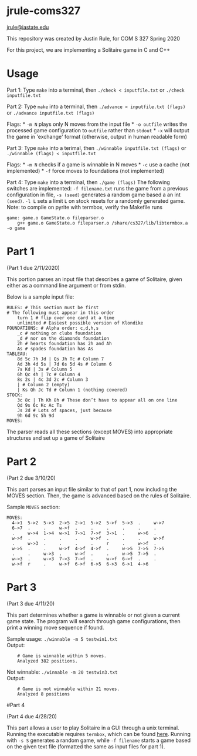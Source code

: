 # jrule-coms327

jrule@iastate.edu

This repository was created by Justin Rule, for COM S 327 Spring 2020

For this project, we are implementing a Solitaire game in C and C++


# Usage

Part 1: Type `make` into a terminal, then `./check < inputfile.txt` or `./check inputfile.txt` 

Part 2: Type `make` into a terminal, then `./advance < inputfile.txt (flags)` or `./advance inputfile.txt (flags)`

Flags: 
	* `-m N` plays only N moves from the input file
	* `-o outfile` writes the processed game configuration to `outfile` rather than `stdout`
	* `-x` will output the game in 'exchange' format (otherwise, output in human readable form)

Part 3: Type `make` into a terimal, then `./winnable inputfile.txt (flags)` or `./winnable (flags) < inputfile.txt`

Flags: 
    * `-m N` checks if a game is winnable in N moves
    * `-c` use a cache (not implemented)
    * `-f` force moves to foundations (not implemented)
    
Part 4: Type `make` into a terminal, then `./game (flags)`
    The following switches are implemented: `-f filename.txt` runs the game from a previous configuration in file, 
    `-s (seed)` generates a random game based a an int `(seed)`. `-l L` sets a limit `L` on stock resets for a randomly generated game.
    Note: to compile on pyrite with termbox, verify the Makefile runs 
    
    game: game.o GameState.o fileparser.o 
        g++ game.o GameState.o fileparser.o /share/cs327/lib/libtermbox.a -o game
        
   

# Part 1

(Part 1 due 2/11/2020)

This portion parses an input file that describes a game of Solitaire, given either as a command line argument or from stdin.

Below is a sample input file: 

```
RULES: # This section must be first
# The following must appear in this order
	turn 1 # flip over one card at a time
	unlimited # Easiest possible version of Klondike
FOUNDATIONS: # Alpha order: c,d,h,s
	_c # nothing on clubs foundation
	_d # nor on the diamonds foundation
	2h # hearts foundation has 2h and Ah
	As # spades foundation has As
TABLEAU:
	8d 5c 7h Jd | Qs Jh Tc # Column 7
	Ad 3h 4d 5s | 7d 6s 5d 4s # Column 6
	7s Kd | 3s # Column 5
	6h Qc 4h | 7c # Column 4
	8s 2s | 4c 3d 2c # Column 3
	| # Column 2 (empty)
	| Ks Qh Jc Td # Column 1 (nothing covered)
STOCK:
	3c 8c | Th Kh 8h # These don’t have to appear all on one line
	Qd 9s 6c Kc Ac Ts
	Js 2d # Lots of spaces, just because
	9h 6d 9c 5h 9d
MOVES:
```

The parser reads all these sections (except MOVES) into appropriate structures and set up a game of Solitaire

# Part 2

(Part 2 due 3/10/20)

This part parses an input file similar to that of part 1, now including the MOVES section. Then, the game is advanced based on the rules of Solitaire.

Sample `MOVES` section: 

```
MOVES:
  4->1  5->2  5->3  2->5  2->1  5->2  5->f  5->3  .     w->7
  6->7  .     .     w->f  .     .     .     .     .     .
  .     w->4  1->4  w->1  7->1  7->f  3->1  .     w->6  .
  w->f  .     .     .     .     w->f  .     .     .     w->f
  .     w->3  .     .     .     .     r     .     w->f  .  
  w->5  .     .     w->f  4->f  4->f  .     w->5  7->5  7->5
  .     .     w->3  .     w->f  .     .     w->5  7->5  .
  w->3  .     w->3  7->3  7->f  .     w->f  6->f  .     .
  w->f  r     .     w->f  6->f  6->5  6->3  6->1  4->6
```

# Part 3

(Part 3 due 4/11/20)

This part determines whether a game is winnable or not given a current game state. The program will search through game configurations, then print a winning move sequence if found.

Sample usage: `./winnable -m 5 testwin1.txt`  
Output: 
```
    # Game is winnable within 5 moves.
    Analyzed 382 positions.
```

Not winnable: `./winnable -m 20 testwin3.txt`  
Output: 
```
    # Game is not winnable within 21 moves.
    Analyzed 8 positions
```

#Part 4

(Part 4 due 4/28/20)

This part allows a user to play Solitaire in a GUI through a unix terminal. Running the executable requires
`termbox`, which can be found [here](https://github.com/nsf/termbox). Running with `-s S` generates a random
game, while `-f filename` starts a game based on the given text file (formatted the same as input files for part 1). 
